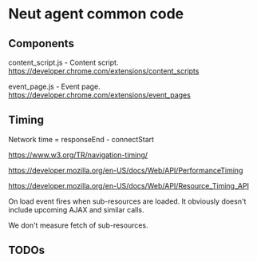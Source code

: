 # Neut agent common code

## Components

content_script.js - Content script. https://developer.chrome.com/extensions/content_scripts

event_page.js - Event page. https://developer.chrome.com/extensions/event_pages

## Timing

Network time = responseEnd - connectStart

https://www.w3.org/TR/navigation-timing/

https://developer.mozilla.org/en-US/docs/Web/API/PerformanceTiming

https://developer.mozilla.org/en-US/docs/Web/API/Resource_Timing_API

On load event fires when sub-resources are loaded. It obviously doesn't include
upcoming AJAX and similar calls.

We don't measure fetch of sub-resources.

## TODOs
